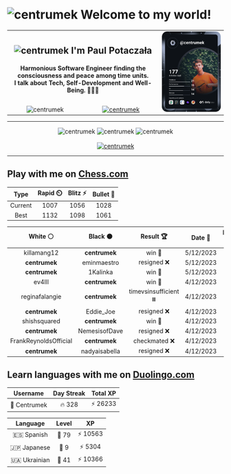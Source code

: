 <h1>
  <img
    src="https://emojis.slackmojis.com/emojis/images/1531849430/4246/blob-sunglasses.gif"
    width="30"
    alt="centrumek"
  />
  Welcome to my world!
</h1>

<table>
  <tbody>
    <tr>
      <td align="center" width="70%" colspan="2">
        <h2>
          <img
            src="https://raw.githubusercontent.com/MartinHeinz/MartinHeinz/master/wave.gif"
            width="30px"
            alt="centrumek"
          />
          I'm Paul Potaczała
        </h2>
        <h4>
          Harmonious Software Engineer finding the consciousness and peace among time units.
          <br/>
          I talk about Tech, Self-Development and Well-Being. 🌿🧘🚀
        </h4>
      </td>
      <td width="30%" rowspan="2">
        <a href="https://app.daily.dev/centrumek">
          <img
            src="./devcard.svg"
            alt="centrumek"
          />
        </a>
      </td>
    </tr>
    <tr align="center">
      <td>
        <img
          src="https://komarev.com/ghpvc/?username=centrumek&label=visitors&color=0e75b6&style=flat"
          alt="centrumek"
        >
      </td>
      <td>
        <a href="https://stackoverflow.com/users/14496012/centrumek">
          <img
            src="https://stackoverflow.com/users/flair/14496012.png?theme=dark"
            alt="centrumek"
          >
        </a>
      </td>
    </tr>
  </tbody>
</table>

---
<div align="center">
  <img 
    src="https://github-readme-stats.vercel.app/api?username=centrumek&show_icons=true&count_private=true&theme=dark&hide_border=true&hide=issues,contribs&bg_color=00000000"
    alt="centrumek"
  />
  <img
    src="https://github-readme-stats.vercel.app/api/top-langs/?username=centrumek&layout=compact&hide_border=true&theme=dark&bg_color=00000000&langs_count=6&exclude_repo=air-statistic-app"
    alt="centrumek"
  />
  <img 
    src="https://github-readme-streak-stats.herokuapp.com?user=centrumek&theme=dark&hide_border=true&background=FFFFFF00"
    alt="centrumek"
  />
  <br/>
  <br/>
  <a href="https://www.buymeacoffee.com/centrumek">
    <img
      src="https://cdn.buymeacoffee.com/buttons/v2/default-orange.png"
      height="50"
      width="210"
      alt="centrumek"
    />
  </a>
</div>

---

## Play with me on [Chess.com](https://www.chess.com/member/centrumek)

<div align="center">
<!--START_SECTION:chessStats-->
<!-- Automatically generated with https://github.com/Balastrong/chess-stats-action -->

| Type | Rapid ⏲️ | Blitz ⚡ | Bullet 🔫 |
|:---:|:---:|:---:|:---:|
| Current | 1007 | 1056 | 1028 |
| Best | 1132 | 1098 | 1061 |

| White ⚪ | Black ⚫ | Result 🏆 | Date 📅 | Position 🗺️ | Type 🕕 |
|:---:|:---:|:---:|:---:|:---:|:---:|
| killamang12 | **centrumek** | win 🥇 | 5/12/2023 | <a href="http://www.ee.unb.ca/cgi-bin/tervo/fen.pl?select=4k3/1r5p/2r5/b3pPp1/1B1P2P1/1K3P1R/1P6/3R4 w - -">Link</a> | Blitz |
| **centrumek** | eminmaestro | resigned ❌ | 5/12/2023 | <a href="http://www.ee.unb.ca/cgi-bin/tervo/fen.pl?select=6k1/p3q2p/6p1/3p4/P7/KP6/5r2/8 w - -">Link</a> | Blitz |
| **centrumek** | 1Kalinka | win 🥇 | 5/12/2023 | <a href="http://www.ee.unb.ca/cgi-bin/tervo/fen.pl?select=8/8/2k5/7B/3p4/3K1P2/1b6/8 b - -">Link</a> | Blitz |
| ev4lll | **centrumek** | win 🥇 | 4/12/2023 | <a href="http://www.ee.unb.ca/cgi-bin/tervo/fen.pl?select=8/5k2/1P3nR1/1r5P/4K3/5P2/8/8 w - -">Link</a> | Blitz |
| reginafalangie | **centrumek** | timevsinsufficient ⏸️ | 4/12/2023 | <a href="http://www.ee.unb.ca/cgi-bin/tervo/fen.pl?select=8/8/k3K3/8/8/8/8/2r5 b - -">Link</a> | Blitz |
| **centrumek** | Eddie_Joe | resigned ❌ | 4/12/2023 | <a href="http://www.ee.unb.ca/cgi-bin/tervo/fen.pl?select=3r2k1/1p3pp1/p3p2p/4P3/N7/1PP5/P7/1KBq4 w - -">Link</a> | Blitz |
| shishsquared | **centrumek** | win 🥇 | 4/12/2023 | <a href="http://www.ee.unb.ca/cgi-bin/tervo/fen.pl?select=8/7K/3k3r/6q1/8/8/8/5r2 w - -">Link</a> | Blitz |
| **centrumek** | NemesisofDave | resigned ❌ | 4/12/2023 | <a href="http://www.ee.unb.ca/cgi-bin/tervo/fen.pl?select=rn2r1k1/ppp2pbp/6p1/6P1/7P/1P2Pq2/P1P2P2/1R3RK1 w - -">Link</a> | Blitz |
| FrankReynoldsOfficial | **centrumek** | checkmated ❌ | 4/12/2023 | <a href="http://www.ee.unb.ca/cgi-bin/tervo/fen.pl?select=r1bq1knr/ppp2Qb1/2np3p/6N1/2BPPB2/8/PPP3P1/RN2K2R b KQ -">Link</a> | Blitz |
| **centrumek** | nadyaisabella | resigned ❌ | 4/12/2023 | <a href="http://www.ee.unb.ca/cgi-bin/tervo/fen.pl?select=3r3r/pR2bkpp/p2p1p2/3q4/8/2P1B1PP/P2K1P2/7b w - -">Link</a> | Blitz |

<!--END_SECTION:chessStats-->
</div>

## Learn languages with me on [Duolingo.com](https://www.duolingo.com/profile/Centrumek)

<div align="center">
<!--START_SECTION:duolingoStats-->
<!-- Automatically generated with https://github.com/centrumek/duolingo-readme-stats-->

| Username | Day Streak | Total XP |
|:---:|:---:|:---:|
| 👤 Centrumek | 🔥 328 | ⚡ 26233 |

| Language | Level | XP |
|:---:|:---:|:---:|
| 🇪🇸 Spanish | 👑 79 | ⚡ 10563 |
| 🇯🇵 Japanese | 👑 9 | ⚡ 5304 |
| 🇺🇦 Ukrainian | 👑 41 | ⚡ 10366 |

<!--END_SECTION:duolingoStats-->
</div>
<!--
**centrumek/centrumek** is a ✨ _special_ ✨ repository because its `README.md` (this file) appears on your GitHub profile.

Here are some ideas to get you started:

- 🔭 I’m currently working on ...
- 🌱 I’m currently learning ...
- 👯 I’m looking to collaborate on ...
- 🤔 I’m looking for help with ...
- 💬 Ask me about ...
- 📫 How to reach me: ...
- 😄 Pronouns: ...
- ⚡ Fun fact: ...
-->
